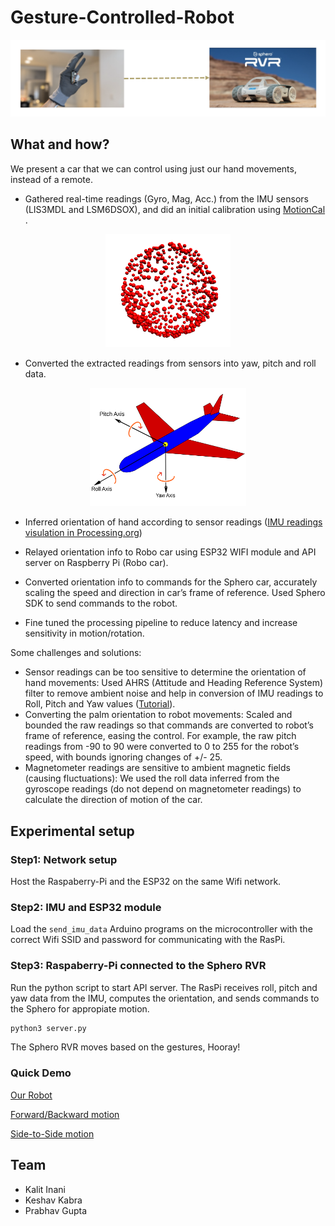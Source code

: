 # Gesture-Controlled-Robot

![Gesture Controlled Robot](./media/gesture_controlled_robot.png)

## What and how?
We present a car that we can control using just our hand movements, instead of a remote.

- Gathered real-time readings (Gyro, Mag, Acc.) from the IMU sensors (LIS3MDL and LSM6DSOX), and did an initial calibration using [MotionCal](https://learn.adafruit.com/adafruit-sensorlab-magnetometer-calibration/magnetic-calibration-with-motioncal) .

<div align="center">
  <img src="./media/imu_calibration.png" alt="IMU Calibration" width="200">
</div>

- Converted the extracted readings from sensors into yaw, pitch and roll data. 

<div align="center">
  <img src="./media/yaw_pitch_roll.svg" alt="Illustration of Yaw/Pitch/Roll" width="250">
</div>

- Inferred orientation of hand according to sensor readings ([IMU readings visulation in Processing.org](./media/vid1.mp4))

- Relayed orientation info to Robo car using ESP32 WIFI module and API server on Raspberry Pi (Robo car).
- Converted orientation info to commands for the Sphero car, accurately scaling the speed and direction in car’s frame of reference. Used Sphero SDK to send commands to the robot.
- Fine tuned the processing pipeline to reduce latency and increase sensitivity in motion/rotation.

Some challenges and solutions:
- Sensor readings can be too sensitive to determine the orientation of hand movements: Used AHRS (Attitude and Heading Reference System) filter to remove ambient noise and help in conversion of IMU readings to Roll, Pitch and Yaw values ([Tutorial](https://learn.adafruit.com/how-to-fuse-motion-sensor-data-into-ahrs-orientation-euler-quaternions/overview)).
- Converting the palm orientation to robot movements: Scaled and bounded the raw readings so that commands are converted to robot’s frame of reference, easing the control. For example, the raw pitch readings from -90 to 90 were converted to 0 to 255 for the robot’s speed, with bounds ignoring changes of +/- 25.
- Magnetometer readings are sensitive to ambient magnetic fields (causing fluctuations): We used the roll data inferred from the gyroscope readings (do not depend on magnetometer readings) to calculate the direction of motion of the car.


## Experimental setup

### Step1: Network setup
Host the Raspaberry-Pi and the ESP32 on the same Wifi network.

### Step2: IMU and ESP32 module
Load the `send_imu_data` Arduino programs on the microcontroller with the correct Wifi SSID and password for communicating with the RasPi.

### Step3: Raspaberry-Pi connected to the Sphero RVR
Run the python script to start API server. The RasPi receives roll, pitch and yaw data from the IMU, computes the orientation, and sends commands to the Sphero for appropiate motion.
```bash
python3 server.py
```
The Sphero RVR moves based on the gestures, Hooray!

### Quick Demo

[Our Robot](./media/vid1.mp4) 

[Forward/Backward motion](./media/vid2.mp4)

[Side-to-Side motion](./media/vid3.mp4)

## Team 
- Kalit Inani 
- Keshav Kabra
- Prabhav Gupta